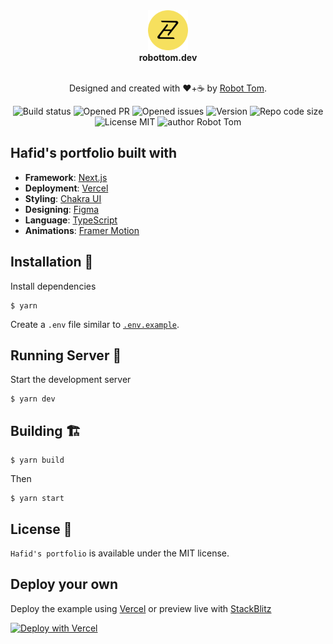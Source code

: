 <div align="center">
  <img alt="HZ logo" src="docs/hz-logo.svg" height="64" />
</div>

<div align="center">
  <strong>
    robottom.dev
  </strong>
</div>
  
<br>
  
<p align="center">
Designed and created with ❤️+☕ by <a href="https://robottom.dev">Robot Tom</a>.
</p>

<p align="center">
    <img src="https://img.shields.io/github/workflow/status/RobotTom/robottom.dev/ci" alt="Build status"/>
    <img src="https://img.shields.io/github/issues-pr/RobotTom/robottom.dev" alt="Opened PR"/>
    <img src="https://img.shields.io/github/issues/RobotTom/robottom.dev" alt="Opened issues"/>
    <img src="https://img.shields.io/github/package-json/v/RobotTom/robottom.dev" alt="Version"/>
    <img src="https://img.shields.io/github/languages/code-size/RobotTom/robottom.dev" alt="Repo code size"/>
    <img src="https://img.shields.io/github/license/robottom/RobotTom.dev" alt="License MIT"/>
    <img src="https://img.shields.io/badge/author-Robot%20Tom" alt="author Robot Tom"/>
    
</p>

## Hafid's portfolio built with

- **Framework**: [Next.js](https://nextjs.org/)
- **Deployment**: [Vercel](https://vercel.com)
- **Styling**: [Chakra UI](https://chakra-ui.com/)
- **Designing**: [Figma](https://figma.com/)
- **Language**: [TypeScript](https://typescriptlang.org/)
- **Animations**: [Framer Motion](https://framer.com/motion)

## Installation 🔧

Install dependencies

```
$ yarn
```

Create a `.env` file similar to [`.env.example`](https://github.com/hafid//blob/main/.env.example).

## Running Server 🚀

Start the development server

```
$ yarn dev
```

## Building 🏗️

```
$ yarn build
```

Then

```
$ yarn start
```

## License 📜

`Hafid's portfolio` is available under the MIT license.

## Deploy your own

Deploy the example using [Vercel](https://vercel.com?utm_source=github&utm_medium=readme&utm_campaign=next-example) or preview live with [StackBlitz](https://stackblitz.com/github/vercel/next.js/tree/canary/examples/with-chakra-ui-typescript)

[![Deploy with Vercel](https://vercel.com/button)](https://vercel.com/new/git/external?repository-url=https://github.com/vercel/next.js/tree/canary/examples/with-chakra-ui-typescript&project-name=with-chakra-ui-typescript&repository-name=with-chakra-ui-typescript)
